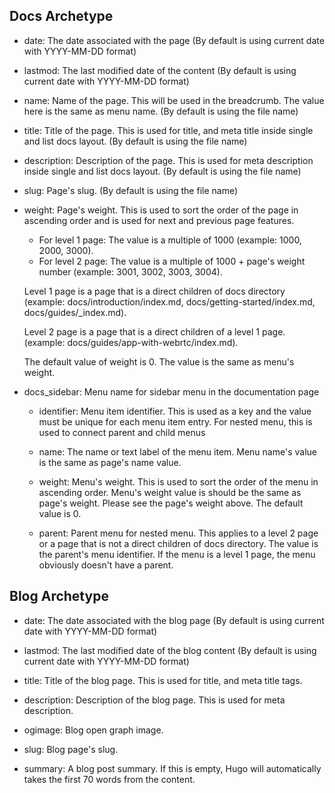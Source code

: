 ## Docs Archetype

- date: The date associated with the page (By default is using current date with YYYY-MM-DD format)

- lastmod: The last modified date of the content (By default is using current date with YYYY-MM-DD format)

- name: Name of the page. This will be used in the breadcrumb. The value here is the same as menu name. (By default is using the file name)

- title: Title of the page. This is used for title, and meta title inside single and list docs layout. (By default is using the file name)

- description: Description of the page. This is used for meta description inside single and list docs layout. (By default is using the file name)

- slug: Page's slug. (By default is using the file name)

- weight: Page's weight. This is used to sort the order of the page in ascending order and is used for next and previous page features.
  - For level 1 page: The value is a multiple of 1000 (example: 1000, 2000, 3000).
  - For level 2 page: The value is a multiple of 1000 + page's weight number (example: 3001, 3002, 3003, 3004).

  Level 1 page is a page that is a direct children of docs directory (example: docs/introduction/index.md, docs/getting-started/index.md, docs/guides/_index.md).

  Level 2 page is a page that is a direct children of a level 1 page. (example: docs/guides/app-with-webrtc/index.md).

  The default value of weight is 0. The value is the same as menu's weight.

- docs_sidebar: Menu name for sidebar menu in the documentation page
    - identifier: Menu item identifier. This is used as a key and the value must be unique for each menu item entry. For nested menu, this is used to connect parent and child menus

    - name: The name or text label of the menu item. Menu name's value is the same as page's name value.

    - weight: Menu's weight. This is used to sort the order of the menu in ascending order. Menu's weight value is should be the same as page's weight. Please see the page's weight above. The default value is 0.

    - parent: Parent menu for nested menu. This applies to a level 2 page or a page that is not a direct children of docs directory. The value is the parent's menu identifier. If the menu is a level 1 page, the menu obviously doesn't have a parent.


## Blog Archetype
- date: The date associated with the blog page (By default is using current date with YYYY-MM-DD format)

- lastmod: The last modified date of the blog content (By default is using current date with YYYY-MM-DD format)

- title: Title of the blog page. This is used for title, and meta title tags.

- description: Description of the blog page. This is used for meta description.

- ogimage: Blog open graph image.

- slug: Blog page's slug.

- summary: A blog post summary. If this is empty, Hugo will automatically takes the first 70 words from the content.